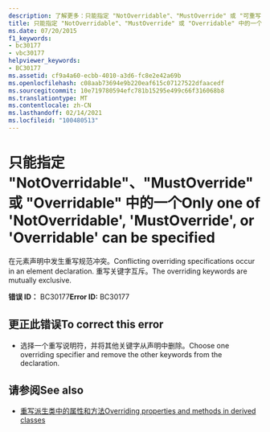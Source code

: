 ```yaml
---
description: 了解更多：只能指定 "NotOverridable"、"MustOverride" 或 "可重写" 中的一个
title: 只能指定 "NotOverridable"、"MustOverride" 或 "Overridable" 中的一个
ms.date: 07/20/2015
f1_keywords:
- bc30177
- vbc30177
helpviewer_keywords:
- BC30177
ms.assetid: cf9a4a60-ecbb-4010-a3d6-fc8e2e42a69b
ms.openlocfilehash: c08aab73694e9b220eaf615c07127522dfaacedf
ms.sourcegitcommit: 10e719780594efc781b15295e499c66f316068b8
ms.translationtype: MT
ms.contentlocale: zh-CN
ms.lasthandoff: 02/14/2021
ms.locfileid: "100480513"
---
```

# <a name="only-one-of-notoverridable-mustoverride-or-overridable-can-be-specified"></a><span data-ttu-id="cdeb2-103">只能指定 "NotOverridable"、"MustOverride" 或 "Overridable" 中的一个</span><span class="sxs-lookup"><span data-stu-id="cdeb2-103">Only one of 'NotOverridable', 'MustOverride', or 'Overridable' can be specified</span></span>

<span data-ttu-id="cdeb2-104">在元素声明中发生重写规范冲突。</span><span class="sxs-lookup"><span data-stu-id="cdeb2-104">Conflicting overriding specifications occur in an element declaration.</span></span> <span data-ttu-id="cdeb2-105">重写关键字互斥。</span><span class="sxs-lookup"><span data-stu-id="cdeb2-105">The overriding keywords are mutually exclusive.</span></span>  
  
 <span data-ttu-id="cdeb2-106">**错误 ID：** BC30177</span><span class="sxs-lookup"><span data-stu-id="cdeb2-106">**Error ID:** BC30177</span></span>  
  
## <a name="to-correct-this-error"></a><span data-ttu-id="cdeb2-107">更正此错误</span><span class="sxs-lookup"><span data-stu-id="cdeb2-107">To correct this error</span></span>  
  
- <span data-ttu-id="cdeb2-108">选择一个重写说明符，并将其他关键字从声明中删除。</span><span class="sxs-lookup"><span data-stu-id="cdeb2-108">Choose one overriding specifier and remove the other keywords from the declaration.</span></span>  
  
## <a name="see-also"></a><span data-ttu-id="cdeb2-109">请参阅</span><span class="sxs-lookup"><span data-stu-id="cdeb2-109">See also</span></span>

- [<span data-ttu-id="cdeb2-110">重写派生类中的属性和方法</span><span class="sxs-lookup"><span data-stu-id="cdeb2-110">Overriding properties and methods in derived classes</span></span>](../programming-guide/language-features/objects-and-classes/inheritance-basics.md#overriding-properties-and-methods-in-derived-classes)
